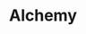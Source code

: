 ---
blog: https://blog.alchemy.com/
facebook: https://facebook.com/alchemyplatform
linkedin: https://linkedin.com/company/alchemyinc
logohandle: alchemy
sort: alchemy
title: Alchemy
twitter: https://x.com/AlchemyPlatform
website: https://www.alchemy.com/
---